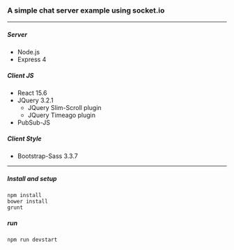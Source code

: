 ### A simple chat server example using socket.io
----

##### Server
* Node.js
* Express 4

##### Client JS
* React 15.6
* JQuery 3.2.1
  * JQuery Slim-Scroll plugin
  * JQuery Timeago plugin
* PubSub-JS

##### Client Style
* Bootstrap-Sass 3.3.7

---
##### Install and setup
```
npm install
bower install
grunt
```

##### run
```
npm run devstart
```